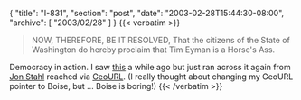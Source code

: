 {
  "title": "I-831",
  "section": "post",
  "date": "2003-02-28T15:44:30-08:00",
  "archive": [
    "2003/02/28"
  ]
}
{{< verbatim >}}
<blockquote>NOW, THEREFORE, BE IT RESOLVED, That the citizens of the State of Washington do hereby proclaim that Tim Eyman is a Horse's Ass.</blockquote>

<p>Democracy in action.  I saw <a href="http://www.horsesass.org/">this</a> a while ago but just ran across it again from <a href="http://blogs.onenw.org/jon/archives/000216.html">Jon Stahl</a> reached via <a href="http://geourl.org/near/?p=http://www.eightypercent.net">GeoURL</a>.  (I really thought about changing my GeoURL pointer to Boise, but ...  Boise is boring!)
{{< /verbatim >}}
